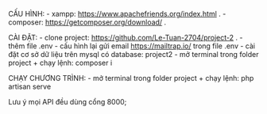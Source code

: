 CẤU HÌNH:
    - xampp: https://www.apachefriends.org/index.html .
    - composer: https://getcomposer.org/download/ .

CÀI ĐẶT:
    - clone project: https://github.com/Le-Tuan-2704/project-2 .
    - thêm file .env
    - cấu hình lại gửi email https://mailtrap.io/ trong file .env
    - cài đặt cơ sở dữ liệu trên mysql có database: project2
    - mở terminal trong folder project
        + chạy lệnh:
            composer i

CHẠY CHƯƠNG TRÌNH:
    - mở terminal trong folder project
        + chạy lệnh:
            php artisan serve

Lưu ý mọi API đều dùng cổng 8000;
